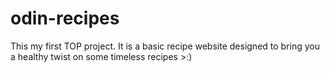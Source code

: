 # odin-recipes
This my first TOP project. It is a basic recipe website designed to bring you a healthy twist on some timeless recipes >:)

